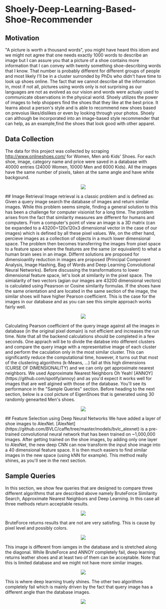 # Shoely-Deep-Learning-Based-Shoe-Recommender
## Motivation
"A picture is worth a thousand words", you might have heard this idiom and we might not agree that one needs exactly 1000 words to describe an image but I can assure you that a picture of a shoe contains more information that I can convey with twenty something shoe-describing words that I know. That number is probably different for different groups of people and most likely I'll be in a cluster surronded by PhDs who didn't have time to look up shoes online. The fact that we cannot describe all the information in, most if not all, pictures using words only is not surprising as our languages are not as evolved as our vision and words were actualy used to communicate observations in the physical world.
Shoely utilizes the power of images to help shoppers find the shoes that they like at the best price. It learns about a person's style and is able to recommend new shoes based on prevoius likes/dislikes or even by looking through your photos. Shoely can although be incorporated into an image-based style recommender that can help, as an example,find the shoes that look good with other apparel. 
## Data Collection
The data for this project was collected by scraping http://www.onlineshoes.com/ for Women, Men anb Kids' Shoes. For each shoe, image, category name and price were saved in a database with 40000 entries (24000 Women, 10000 Men and 6000 Kids). All the images have the same number of pixels, taken at the same angle and have white backgound. 
<p align="center">
  <img src="https://cloud.githubusercontent.com/assets/19718965/18694161/b1e4f280-7f5c-11e6-8687-20cfcb65eb4a.png">
</p>
## Image Retrieval
Image retrieval is a classic problem and is defined as: Given a query image search the database of images and return similar images. While this problem seems simple, finding a general solution to this has been a challenge for computer visionist for a long time. The problem arises from the fact that similarity measures are different for humans and computers. From a computer's point of view an image is a 3D matrix (can be expanded to a 43200=120x120x3 dimensional vector in the case of our images) which is defined by all these pixel values. We, on the other hand, percieve images as a collection of objects in a much lower dimensional space. The problem then becomes transferring the images from pixel space to a feature space where the features are the same (or equivalent) to what a human brain sees in an image. Differnt solutions are proposed for dimensioanlity reduction in images are proposed (Principal Component Analysis, Image Hashing, Bag of Words and Deep Learning Convolutional Neural Networks). 
Before discussing the transformations to lower dimensional feature space, let's look at similarity in the pixel space. The simialarity of two vectors (agian our images are 43200 dimensional vectors) is calculated using Peasrson or Cosine similarity formulas. If the shoes have the same orientation and are located in the same section of the image, the similar shoes will have higher Pearson coefficient. This is the case for the images in our database and as you can see this simple approach works fairly well.
<p align="center">
  <img src="https://cloud.githubusercontent.com/assets/19718965/18696515/97a03f9e-7f6e-11e6-9dbb-e5e1f17f20e4.png">
</p>
Calculating Pearson coefficient of the query image against all the images in database (in the original pixel domain) is not efficient and increases the run time. Note that all the backend calculations should be completed in a few seconds. One apprach will be to divide the databse into different clusters and compare the query image with a representative image of each cluster and perform the caculation only in the most similar cluster. This can significantly reduce the computational time, however, it turns out that most of the clustering algorithms (k-Means, ...) fail at this high dimensions (CURSE OF DIMENSIONALITY) and we can only get approximate nearest neighbors. We used Approximate Nearest Neighbors Oh Yeah! [ANNOY](https://github.com/spotify/annoy) and as you'd expect it works well for images that are well algined with those of the database. You'll see its performance in the "Sample Queries" section.
Before heading to the next section, below is a cool picture of EigenShoes that is generated using 30 randomly genearted Men's shoes.  
<p align="center">
  <img src="https://cloud.githubusercontent.com/assets/19718965/18697195/d5516a8e-7f73-11e6-8934-0f92f10c1253.png">
</p>
## Feature Selection using Deep Neural Networks
We have added a layer of shoe images to AlexNet. [AlexNet](https://github.com/BVLC/caffe/tree/master/models/bvlc_alexnet) is a pre-trained convolutional neural network that has been trained on ~1,000,000 images. After getting trained on the shoe images, by adding only one layer to AlexNet, the new deep CNN can now transform the input shoe image into a 40 dimensional feature space. It is then much easiers to find similar images in the new space (using kNN for example). This method really shines, as you'll see in the next section.  

## Sample Queries
In this section, we show few queries that are designed to compare three different algorithms that are described above namely BruteForce Similarity Search, Approximate Nearest Neighbors and Deep Learning. 
In this case all three methods return acceptable results.
<p align="center">
  <img src="https://cloud.githubusercontent.com/assets/19718965/18697612/c0a57310-7f77-11e6-8091-5b4b3c87d11b.png">
</p>
BruteForce returns results that are not are very satisfing. This is cause by pixel level and possibly colors. 
<p align="center">
  <img src="https://cloud.githubusercontent.com/assets/19718965/18697621/d1c98960-7f77-11e6-917e-7c5375eead02.png">
</p>
This image is different from iamges in the database and is stretched along the diagonal. While BruteForce and ANNOY completely fail, deep learning returns leather shoes and at least two of them can be acceptable. Note that this is limited database and we might not have more similar images. 
<p align="center">
  <img src="https://cloud.githubusercontent.com/assets/19718965/18697627/e8e7ba18-7f77-11e6-87d0-d96f70fdf488.png">
</p>
This is where deep learning truely shines. The other two algorithms completely fail which is mainly driven by the fact that query image has a different angle than the database images.
<p align="center">
  <img src="https://cloud.githubusercontent.com/assets/19718965/18697628/eb7f63e8-7f77-11e6-8b73-7e1f27207df0.png">
</p>
